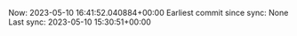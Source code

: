 Now: 2023-05-10 16:41:52.040884+00:00 Earliest commit since sync: None Last sync: 2023-05-10 15:30:51+00:00
